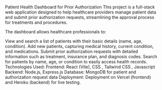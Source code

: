Patient Health Dashboard for Prior Authorization
This project is a full-stack web application designed to help healthcare providers manage patient data and submit prior authorization requests, streamlining the approval process for treatments and procedures.

The dashboard allows healthcare professionals to:

View and search a list of patients with their basic details (name, age, condition).
Add new patients, capturing medical history, current condition, and medications.
Submit prior authorization requests with detailed information such as treatment, insurance plan, and diagnosis codes.
Search for patients by name, age, or condition to easily access health records.
Technologies Used:
Frontend: React (Vite), CSS , Tailwind CSS , Javascript
Backend: Node.js, Express.js
Database: MongoDB for patient and authorization request data
Deployment: Deployment on Vercel (frontend) and Heroku (backend) for live testing.
